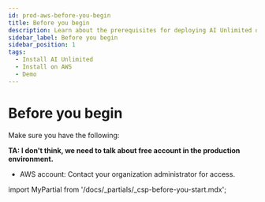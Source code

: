 ```yaml
---
id: prod-aws-before-you-begin
title: Before you begin
description: Learn about the prerequisites for deploying AI Unlimited on AWS in a production environment.
sidebar_label: Before you begin 
sidebar_position: 1
tags:
  - Install AI Unlimited
  - Install on AWS
  - Demo
---
```

# Before you begin

Make sure you have the following:

**TA: I don't think, we need to talk about free account in the production environment.**

- AWS account: Contact your organization administrator for access. 

import MyPartial from '/docs/_partials/_csp-before-you-start.mdx';

<MyPartial />